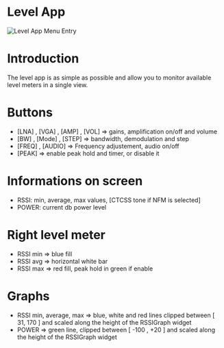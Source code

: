# Level App
![Level App Menu Entry](https://www.nilorea.net/wp-content/uploads/2023/03/LEVEL_APP.png)

# Introduction

The level app is as simple as possible and allow you to monitor available level meters in a single view.

# Buttons

* [LNA] , [VGA] , [AMP] , [VOL] => gains, amplification on/off and volume
* [BW] , [Mode] , [STEP] => bandwidth, demodulation and step
* [FREQ] , [AUDIO] => Frequency adjustement, audio on/off
* [PEAK] => enable peak hold and timer, or disable it

# Informations on screen

* RSSI: min, average, max values, [CTCSS tone if NFM is selected]
* POWER: current db power level

# Right level meter

* RSSI min => blue fill
* RSSI avg => horizontal white bar
* RSSI max => red fill, peak hold in green if enable

# Graphs

* RSSI min, average, max => blue, white and red lines clipped between [ 31, 170 ] and scaled along the height of the RSSIGraph widget
* POWER => green line, clipped between [ -100 , +20 ] and scaled along the height of the RSSIGraph widget
